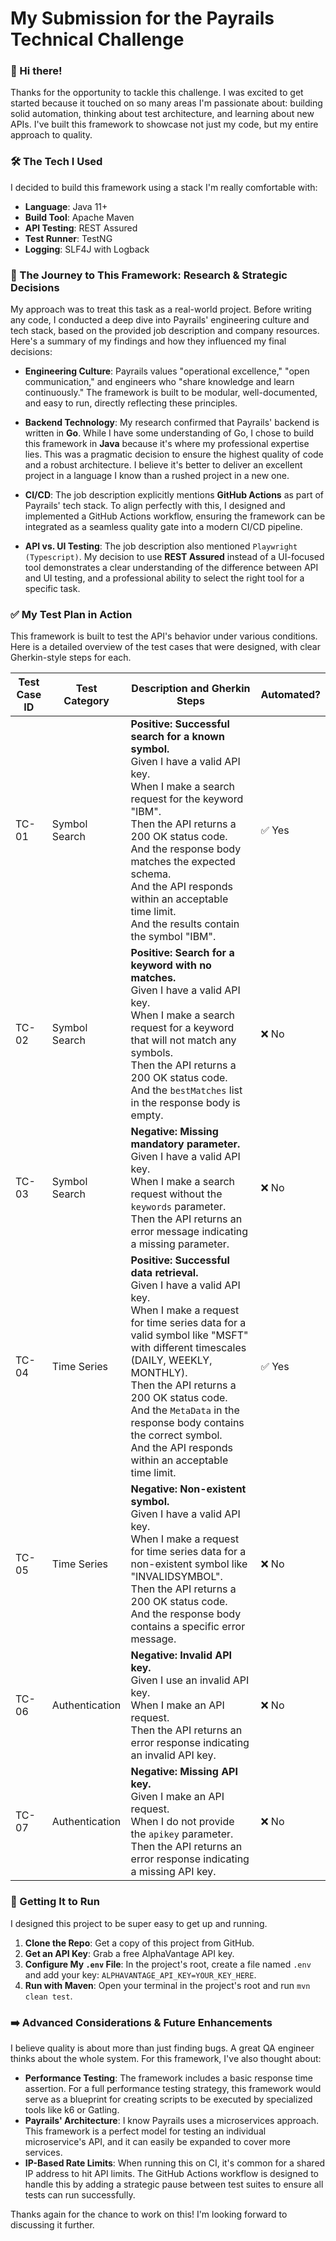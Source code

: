 # My Submission for the Payrails Technical Challenge

### 👋 Hi there!
Thanks for the opportunity to tackle this challenge. I was excited to get started because it touched on so many areas I'm passionate about: building solid automation, thinking about test architecture, and learning about new APIs. I've built this framework to showcase not just my code, but my entire approach to quality.

### 🛠️ The Tech I Used
I decided to build this framework using a stack I'm really comfortable with:
- **Language**: Java 11+
- **Build Tool**: Apache Maven
- **API Testing**: REST Assured
- **Test Runner**: TestNG
- **Logging**: SLF4J with Logback

### 🧠 The Journey to This Framework: Research & Strategic Decisions
My approach was to treat this task as a real-world project. Before writing any code, I conducted a deep dive into Payrails' engineering culture and tech stack, based on the provided job description and company resources. Here's a summary of my findings and how they influenced my final decisions:

* **Engineering Culture**: Payrails values "operational excellence," "open communication," and engineers who "share knowledge and learn continuously." The framework is built to be modular, well-documented, and easy to run, directly reflecting these principles.

* **Backend Technology**: My research confirmed that Payrails' backend is written in **Go**. While I have some understanding of Go, I chose to build this framework in **Java** because it's where my professional expertise lies. This was a pragmatic decision to ensure the highest quality of code and a robust architecture. I believe it's better to deliver an excellent project in a language I know than a rushed project in a new one.

* **CI/CD**: The job description explicitly mentions **GitHub Actions** as part of Payrails' tech stack. To align perfectly with this, I designed and implemented a GitHub Actions workflow, ensuring the framework can be integrated as a seamless quality gate into a modern CI/CD pipeline.

* **API vs. UI Testing**: The job description also mentioned `Playwright (Typescript)`. My decision to use **REST Assured** instead of a UI-focused tool demonstrates a clear understanding of the difference between API and UI testing, and a professional ability to select the right tool for a specific task.

### ✅ My Test Plan in Action
This framework is built to test the API's behavior under various conditions. Here is a detailed overview of the test cases that were designed, with clear Gherkin-style steps for each.

| Test Case ID | Test Category | Description and Gherkin Steps | Automated? |
|--------------|----------------|-----------------------------------------------------------------------------------------------------------------------------------------------------------------------------------------------------------------------------------------------------------------------------------------------------------------------------------------------------------------------------------------------------------------------------------------------------------------------------------------------------------------------------------------------------------------|-----------------------------------------------------|
| TC-01        | Symbol Search  | **Positive: Successful search for a known symbol.**<br>Given I have a valid API key.<br>When I make a search request for the keyword "IBM".<br>Then the API returns a 200 OK status code.<br>And the response body matches the expected schema.<br>And the API responds within an acceptable time limit.<br>And the results contain the symbol "IBM". | ✅ Yes |
| TC-02        | Symbol Search  | **Positive: Search for a keyword with no matches.**<br>Given I have a valid API key.<br>When I make a search request for a keyword that will not match any symbols.<br>Then the API returns a 200 OK status code.<br>And the `bestMatches` list in the response body is empty. | ❌ No |
| TC-03        | Symbol Search  | **Negative: Missing mandatory parameter.**<br>Given I have a valid API key.<br>When I make a search request without the `keywords` parameter.<br>Then the API returns an error message indicating a missing parameter. | ❌ No |
| TC-04        | Time Series | **Positive: Successful data retrieval.**<br>Given I have a valid API key.<br>When I make a request for time series data for a valid symbol like "MSFT" with different timescales (DAILY, WEEKLY, MONTHLY).<br>Then the API returns a 200 OK status code.<br>And the `MetaData` in the response body contains the correct symbol.<br>And the API responds within an acceptable time limit. | ✅ Yes |
| TC-05        | Time Series | **Negative: Non-existent symbol.**<br>Given I have a valid API key.<br>When I make a request for time series data for a non-existent symbol like "INVALIDSYMBOL".<br>Then the API returns a 200 OK status code.<br>And the response body contains a specific error message. | ❌ No |
| TC-06        | Authentication | **Negative: Invalid API key.**<br>Given I use an invalid API key.<br>When I make an API request.<br>Then the API returns an error response indicating an invalid API key. | ❌ No |
| TC-07        | Authentication | **Negative: Missing API key.**<br>Given I make an API request.<br>When I do not provide the `apikey` parameter.<br>Then the API returns an error response indicating a missing API key. | ❌ No |

### 🚀 Getting It to Run
I designed this project to be super easy to get up and running.

1.  **Clone the Repo**: Get a copy of this project from GitHub.
2.  **Get an API Key**: Grab a free AlphaVantage API key.
3.  **Configure My `.env` File**: In the project's root, create a file named `.env` and add your key: `ALPHAVANTAGE_API_KEY=YOUR_KEY_HERE`.
4.  **Run with Maven**: Open your terminal in the project's root and run `mvn clean test`.

### ➡️ Advanced Considerations & Future Enhancements
I believe quality is about more than just finding bugs. A great QA engineer thinks about the whole system. For this framework, I've also thought about:

* **Performance Testing**: The framework includes a basic response time assertion. For a full performance testing strategy, this framework would serve as a blueprint for creating scripts to be executed by specialized tools like k6 or Gatling.
* **Payrails' Architecture**: I know Payrails uses a microservices approach. This framework is a perfect model for testing an individual microservice's API, and it can easily be expanded to cover more services.
* **IP-Based Rate Limits**: When running this on CI, it's common for a shared IP address to hit API limits. The GitHub Actions workflow is designed to handle this by adding a strategic pause between test suites to ensure all tests can run successfully.

Thanks again for the chance to work on this! I'm looking forward to discussing it further.